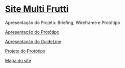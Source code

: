 # [Site Multi Frutti](https://minoru-yamanaka.github.io/HortiFrutti/)

Apresentação do Projeto: Briefing, Wireframe e Protótipo

[Apresentação do Protótipo](https://www.figma.com/proto/2IR6C3We5o2AeFpOUIFJi0/Prototype_Multu_Frutti_01_Rascunho?t=ld0MEyHIAqaiOQPh-0&scaling=min-zoom&content-scaling=fixed&page-id=0%3A1&node-id=1-234&starting-point-node-id=1%3A2)

[Apresentação do GuideLine](https://www.figma.com/proto/Ep4Mh9gysB5Ck12VSItqph/Simple-Brand-Guideline-Template-(Community)?node-id=203-559&node-type=FRAME&t=8fAPY09KXjvyUsPr-1&scaling=contain&content-scaling=fixed&page-id=203%3A2)

[Projeto do Protótipo](https://www.figma.com/design/2IR6C3We5o2AeFpOUIFJi0/Prototype_Multu_Frutti_01_Rascunho?t=ld0MEyHIAqaiOQPh-0)

[Mapa do site](https://www.figma.com/proto/lhdeQEZtoW5QftUUkaHebc/Site-Map-(Community)?node-id=18-209&node-type=CANVAS&t=0JBVd7wgALKGVmuZ-1&scaling=min-zoom&content-scaling=fixed&page-id=0%3A1)


